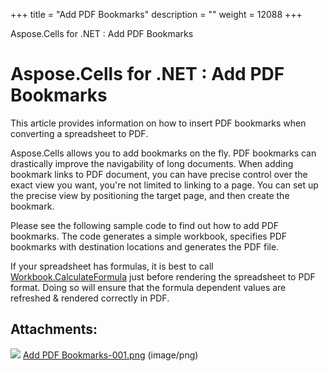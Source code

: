 +++
title = "Add PDF Bookmarks" 
description = "" 
weight = 12088 
+++

Aspose.Cells for .NET : Add PDF Bookmarks  

# Aspose.Cells for .NET : Add PDF Bookmarks


This article provides information on how to insert PDF bookmarks when converting a spreadsheet to PDF.

Aspose.Cells allows you to add bookmarks on the fly. PDF bookmarks can drastically improve the navigability of long documents. When adding bookmark links to PDF document, you can have precise control over the exact view you want, you're not limited to linking to a page. You can set up the precise view by positioning the target page, and then create the bookmark.

Please see the following sample code to find out how to add PDF bookmarks. The code generates a simple workbook, specifies PDF bookmarks with destination locations and generates the PDF file.

If your spreadsheet has formulas, it is best to call [Workbook.CalculateFormula](https://apireference.aspose.com/net/cells/aspose.cells/workbook/methods/calculateformula/index) just before rendering the spreadsheet to PDF format. Doing so will ensure that the formula dependent values are refreshed & rendered correctly in PDF.

## Attachments:

![](https://docs2.aspose.com/cells/net/images/icons/bullet_blue.gif) [Add PDF Bookmarks-001.png](https://docs2.aspose.com/cells/net/attachments/5017527/5112581.png) (image/png)  

